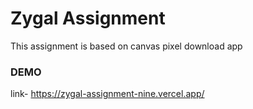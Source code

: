 
# Zygal Assignment

This assignment is based on canvas pixel download app


### DEMO

link- https://zygal-assignment-nine.vercel.app/
